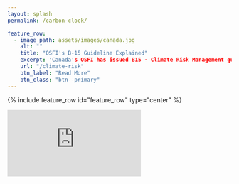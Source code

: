 ```yaml
---
layout: splash
permalink: /carbon-clock/

feature_row:
  - image_path: assets/images/canada.jpg
    alt: ""
    title: "OSFI's B-15 Guideline Explained"
    excerpt: 'Canada's OSFI has issued B15 - Climate Risk Management guidelines'
    url: "/climate-risk"
    btn_label: "Read More"
    btn_class: "btn--primary"
---
```


{% include feature_row id="feature_row" type="center" %}


<iframe id="igraph" scrolling="no" style="border:none;" seamless="seamless" src="https://carbonclock.hugotiger.com"></iframe>
